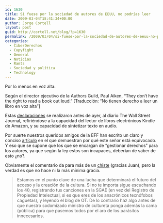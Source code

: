 ```yaml
---
id: 1630
title: Si fuese por la sociedad de autores de EEUU, no podrías leer
date: 2009-03-04T18:41:34+00:00
author: Jorge Cortell
layout: post
guid: http://cortell.net/blog/?p=1630
permalink: /2009/03/04/si-fuese-por-la-sociedad-de-autores-de-eeuu-no-podrias-leer/
categories:
  - CiberDerechos
  - Copyfight
  - General
  - Noticias
  - Rants
  - Sociedad y polí­tica
  - Technology
---
```

Por lo menos en voz alta.

Según el director ejecutivo de la Authors Guild, Paul Aiken, &#8220;They don&#8217;t have the right to read a book out loud.&#8221; [Traducción: &#8220;No tienen derecho a leer un libro en voz alta&#8221;]

Estas <a title="http://online.wsj.com/article/SB123419309890963869.html" href="http://online.wsj.com/article/SB123419309890963869.html" target="_blank">declaraciones</a> se realizaron antes de ayer, al diario The Wall Street Journal, refiriéndose a la capacidad del lector de libros electrónicos Kindle de Amazon, y su capacidad de sintetizar texto en audio.

Por suerte nuestros queridos amigos de la EFF han escrito un claro y conciso <a title="http://www.eff.org/deeplinks/2009/02/does-authors-guild-want-sue-you-reading-aloud-your" href="http://www.eff.org/deeplinks/2009/02/does-authors-guild-want-sue-you-reading-aloud-your" target="_blank">artículo</a> en el que demuestran por qué este señor está equivocado. Y eso que se supone que los que se encargan de &#8220;gestionar derechos&#8221; para los autores, ya que según la ley estos son incapaces, deberían de saber de esto ¿no?.

Obviamente el comentario da para más de un <a title="http://www.geekculture.com/joyoftech/joyarchives/1215.html" href="http://www.geekculture.com/joyoftech/joyarchives/1215.html" target="_blank">chiste</a> (gracias Juan), pero la verdad es que no hace ni la más mínima gracia.

> Estamos en el punto clave de una lucha que determinará el futuro del acceso y la creación de la cultura. Si no te importa sigue escuchando los 40, registrando tus canciones en la SGAE (en vez del Registro de Propiedad Intelectual, si es que eres de los anacrónicos tecnófobos caguetas), y leyendo el blog de OT. De lo contrario haz algo antes de que nuestro sodomizado ministro de cultureta ponga además la cama (pública) para que pasemos todos por el aro de los parásitos innecesarios.